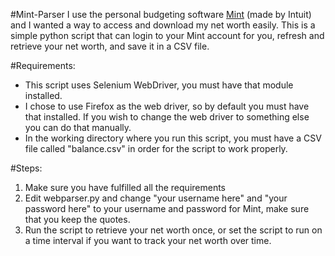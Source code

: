 #Mint-Parser
I use the personal budgeting software [Mint](http://mint.com) (made by Intuit) and I wanted a way to access and download my net worth easily. This is a simple python script that can login to your Mint account for you, refresh and retrieve your net worth, and save it in a CSV file. 

#Requirements:
* This script uses Selenium WebDriver, you must have that module installed.
* I chose to use Firefox as the web driver, so by default you must have that installed. If you wish to change the web driver to something else you can do that manually. 
* In the working directory where you run this script, you must have a CSV file called "balance.csv" in order for the script to work properly.

#Steps:
1. Make sure you have fulfilled all the requirements
2. Edit webparser.py and change "your username here" and "your password here" to your username and password for Mint, make sure that you keep the quotes.
3. Run the script to retrieve your net worth once, or set the script to run on a time interval if you want to track your net worth over time. 